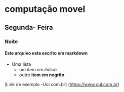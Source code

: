 # computação movel
## Segunda- Feira
### Noite
#### Este arquivo esta escrito em markdown


* Uma lista
     + um *item em itálico*
     + outro **item em negrito**

[Link de exemplo -Uol.com.br] (https://www.oul.com.br)

